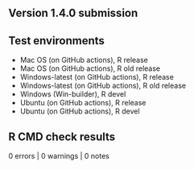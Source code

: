 ## Version 1.4.0 submission

## Test environments

-   Mac OS (on GitHub actions), R release
-   Mac OS (on GitHub actions), R old release
-   Windows-latest (on GitHub actions), R release
-   Windows-latest (on GitHub actions), R old release
-   Windows (Win-builder), R devel
-   Ubuntu (on GitHub actions), R release
-   Ubuntu (on GitHub actions), R devel

## R CMD check results

0 errors \| 0 warnings \| 0 notes
